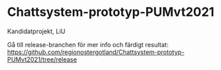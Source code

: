 # Chattsystem-prototyp-PUMvt2021

Kandidatprojekt, LiU

Gå till release-branchen för mer info och färdigt resultat:
https://github.com/regionostergotland/Chattsystem-prototyp-PUMvt2021/tree/release
